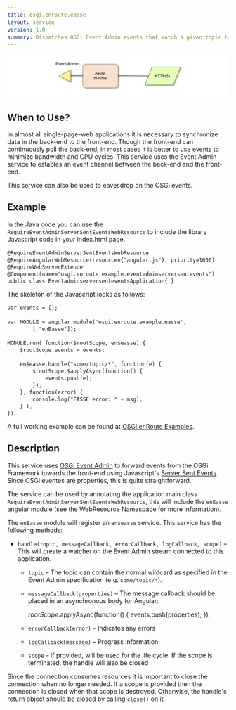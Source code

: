 ```yaml
---
title: osgi.enroute.easse
layout: service
version: 1.0
summary: Dispatches OSGi Event Admin events that match a given topic to the front-end using Javascript's Server Sent Events
---
```


![Event Admin Server Sent Events](/img/services/osgi.enroute.easse.overview.png)

## When to Use?

In almost all single-page-web applications it is necessary to synchronize data in the back-end to the front-end. Though the front-end can continuously poll the back-end, in most cases it is better to use events to minimize bandwidth and CPU cycles. This service uses the Event Admin service to estables an event channel between the back-end and the front-end.

This service can also be used to eavesdrop on the OSGi events.

## Example

In the Java code you can use the `RequireEventAdminServerSentEventsWebResource` to include the library Javascript code in your index.html page.

	@RequireEventAdminServerSentEventsWebResource
	@RequireAngularWebResource(resource={"angular.js"}, priority=1000)
	@RequireWebServerExtender
	@Component(name="osgi.enroute.example.eventadminserversentevents")
	public class EventadminserversenteventsApplication{ }

The skeleton of the Javascript looks as follows:

	var events = [];

	var MODULE = angular.module('osgi.enroute.example.easse',
			[ "enEasse"]);

	MODULE.run( function($rootScope, en$easse) {
		$rootScope.events = events;
		
		en$easse.handle("some/topic/*", function(e) {
			$rootScope.$applyAsync(function() {
				events.push(e);
			});
		}, function(error) {
			console.log("EASSE error: " + msg);
		} );
	});

A full working example can be found at [OSGi enRoute Examples][easseexample].
 
## Description

This service uses [OSGi Event Admin][ea] to forward events from the OSGi Framework towards the front-end using Javascript's [Server Sent Events][sse]. Since OSGi eventes are properties, this is quite straightforward.

The service can be used by annotating the application main class  `RequireEventAdminServerSentEventsWebResource`, this will include the `enEasse` angular module (see the WebResource Namespace for more information).

The `enEasse` module will register an `en$easse` service. This service has the following methods:

* `handle(topic, messageCallback, errorCallback, logCallback, scope)` – This will create a watcher on the Event Admin stream connected to this application. 
	* `topic` – The topic can contain the normal wildcard as specified in the Event Admin specification (e.g. `some/topic/*`). 
	* `messageCallback(properties)` – The message callback should be placed in an asynchronous body for Angular:
		
		$rootScope.$applyAsync(function() {
				events.push(properties);
		});
	* `errorCallback(error)` – Indicates any errors
	* `logCallback(message)` – Progress information
	* `scope` – If provided, will be used for the life cycle. If the scope is terminated, the handle will also be closed

Since the connection consumes resources it is important to close the connection when no longer needed. If a scope is provided then the connection is closed when that scope is destroyed. Otherwise, the handle's return object should be closed by calling `close()` on it.
 
[ea]: http://enroute.osgi.org/services/org.osgi.service.event.html
[easseexample]: https://github.com/osgi/osgi.enroute.examples/osgi.enroute.example.eventadminserversentevents.application
[sse]: http://www.w3schools.com/html/html5_serversentevents.asp